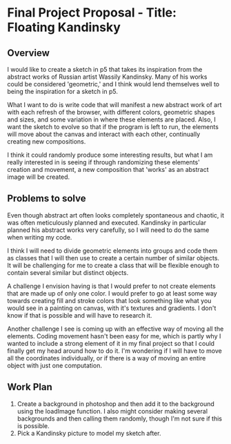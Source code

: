 # Final Project Proposal - Title: Floating Kandinsky

## Overview

I would like to create a sketch in p5 that takes its inspiration from the abstract works of Russian artist Wassily Kandinsky. Many of his works could be considered 'geometric,' and I think would lend themselves well to being the inspiration for a sketch in p5.

What I want to do is write code that will manifest a new abstract work of art with each refresh of the browser, with different colors, geometric shapes and sizes, and some variation in where these elements are placed. Also, I want the sketch to evolve so that if the program is left to run, the elements will move about the canvas and interact with each other, continually creating new compositions.

I think it could randomly produce some interesting results, but what I am really interested in is seeing if through randomizing these elements' creation and movement, a new composition that 'works' as an abstract image will be created.

## Problems to solve

Even though abstract art often looks completely spontaneous and chaotic, it was often meticulously planned and executed. Kandinsky in particular planned his abstract works very carefully, so I will need to do the same when writing my code.

I think I will need to divide geometric elements into groups and code them as classes that I will then use to create a certain number of similar objects. It will be challenging for me to create a class that will be flexible enough to contain several similar but distinct objects.

A challenge I envision having is that I would prefer to not create elements that are made up of only one color. I would prefer to go at least some way towards creating fill and stroke colors that look something like what you would see in a painting on canvas, with it's textures and gradients. I don't know if that is possible and will have to research it.

Another challenge I see is coming up with an effective way of moving all the elements. Coding movement hasn't been easy for me, which is partly why I wanted to include a strong element of it in my final project so that I could finally get my head around how to do it. I'm wondering if I will have to move all the coordinates individually, or if there is a way of moving an entire object with just one computation.

## Work Plan

1. Create a background in photoshop and then add it to the background using the loadImage function. I also might consider making several backgrounds and then calling them randomly, though I'm not sure if this is possible.
2. Pick a Kandinsky picture to model my sketch after. 
